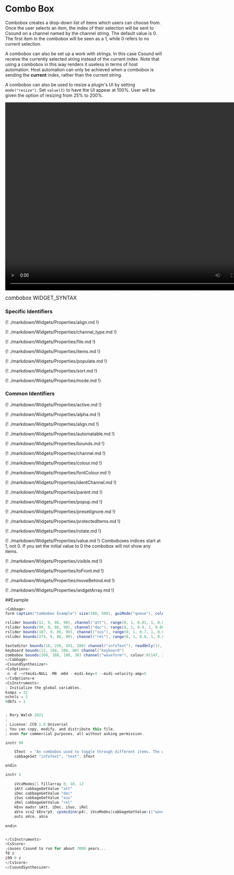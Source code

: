 # Combo Box

Combobox creates a drop-down list of items which users can choose from. Once the user selects an item, the index of their selection will be sent to Csound on a channel named by the channel string. The default value is 0. The first item in the combobox will be seen as a 1, while 0 refers to no current selection.

A combobox can also be set up a work with strings. In this case Csound will receive the currently selected string instead of the current index. Note that using a combobox in this way renders it useless in terms of host automation. Host automation can only be achieved when a combobox is sending the **current** index, rather than the current string.  

A combobox can also be used to resize a plugin's UI by setting `mode("resize")`. Set `value(3)` to have the UI appear at 100%. User will be given the option of resizing from 25% to 200%.

<video width="800" height="600" controls>
<source src="../../images/docs/combobox.mp4">
</video> 

<big></pre>
combobox WIDGET_SYNTAX
</pre></big>

### Specific Identifiers

{! ./markdown/Widgets/Properties/align.md !} 

{! ./markdown/Widgets/Properties/channel_type.md !} 

{! ./markdown/Widgets/Properties/file.md !} 

{! ./markdown/Widgets/Properties/items.md !} 

{! ./markdown/Widgets/Properties/populate.md !} 

{! ./markdown/Widgets/Properties/sort.md !} 

{! ./markdown/Widgets/Properties/mode.md !} 

### Common Identifiers
{! ./markdown/Widgets/Properties/active.md !}   

{! ./markdown/Widgets/Properties/alpha.md !}

{! ./markdown/Widgets/Properties/align.md !}  

{! ./markdown/Widgets/Properties/automatable.md !} 

{! ./markdown/Widgets/Properties/bounds.md !}   

{! ./markdown/Widgets/Properties/channel.md !} 

{! ./markdown/Widgets/Properties/colour.md !}   

{! ./markdown/Widgets/Properties/fontColour.md !}  

{! ./markdown/Widgets/Properties/identChannel.md !}  

{! ./markdown/Widgets/Properties/parent.md !} 

{! ./markdown/Widgets/Properties/popup.md !}  

{! ./markdown/Widgets/Properties/presetIgnore.md !} 

{! ./markdown/Widgets/Properties/protectedItems.md !} 

{! ./markdown/Widgets/Properties/rotate.md !}   

{! ./markdown/Widgets/Properties/value.md !}  Comboboxes indices start at 1, not 0. If you set the initial value to 0 the combobox will not show any items.

{! ./markdown/Widgets/Properties/visible.md !}   

{! ./markdown/Widgets/Properties/toFront.md !} 

{! ./markdown/Widgets/Properties/moveBehind.md !} 

{! ./markdown/Widgets/Properties/widgetArray.md !}  

<!--(End of identifiers)/-->

##Example
<!--(Widget Example)/-->
```csharp
<Cabbage>
form caption("Combobox Example") size(380, 500), guiMode("queue"), colour(2, 145, 209) pluginId("def1")

rslider bounds(12, 9, 86, 90), channel("att"), range(0, 1, 0.01, 1, 0.001), text("Att.")
rslider bounds(99, 9, 86, 90), channel("dec"), range(0, 1, 0.4, 1, 0.001), text("Dec.")
rslider bounds(187, 9, 86, 90), channel("sus"), range(0, 1, 0.7, 1, 0.001), text("Sus.")
rslider bounds(274, 9, 86, 90), channel("rel"), range(0, 1, 0.8, 1, 0.001), text("Rel.")

texteditor bounds(18, 256, 341, 208) channel("infoText"), readOnly(1), wrap(1), scrollbars(1)
keyboard bounds(12, 104, 348, 80) channel("keyboard")
combobox bounds(260, 188, 100, 30) channel("waveform"), colour:0(147, 210, 0), corners(5), items("Saw", "Square", "Triangle")
</Cabbage>
<CsoundSynthesizer>
<CsOptions>
-n -d -+rtmidi=NULL -M0 -m0d --midi-key=4 --midi-velocity-amp=5
</CsOptions>e
<CsInstruments>
; Initialize the global variables. 
ksmps = 32
nchnls = 2
0dbfs = 1


; Rory Walsh 2021 
;
; License: CC0 1.0 Universal
; You can copy, modify, and distribute this file, 
; even for commercial purposes, all without asking permission. 

instr 99

    SText  = "An combobox used to toggle through different items. The widget will send its current index to is associated channel, starting from 1*.\n\nIn this example an combobox can be used to select a given waveform. We can't just pass these indices to the vco2 opcode. Instead we use them as indices to simple array that hold the appropriate vco2 waveform modes.\n\n [A combobox always start with index 1, not 0]"
    cabbageSet "infoText", "text", SText

endin

instr 1
    
    iVcoModes[] fillarray 0, 10, 12    
    iAtt cabbageGetValue "att"
    iDec cabbageGetValue "dec"
    iSus cabbageGetValue "sus"
    iRel cabbageGetValue "rel"
    kEnv madsr iAtt, iDec, iSus, iRel
    aVco vco2 kEnv*p5, cpsmidinn(p4), iVcoModes[cabbageGetValue:i("waveform")-1]
    outs aVco, aVco    
    
endin


</CsInstruments>
<CsScore>
;causes Csound to run for about 7000 years...
f0 z
i99 0 z
</CsScore>
</CsoundSynthesizer>

```
<!--(End Widget Example)/-->
